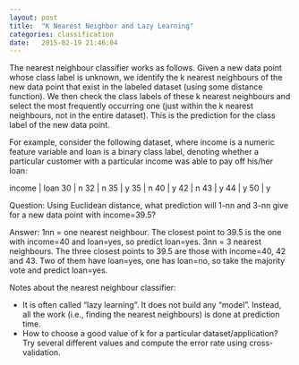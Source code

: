 ```yaml
---
layout: post
title:  "K Nearest Neighbor and Lazy Learning"
categories: classification 
date:   2015-02-19 21:46:04
---
```



The nearest neighbour classifier works as follows.  Given a new data point whose class label is unknown, we identify the k nearest neighbours of the new data point that exist in the labeled dataset (using some distance function).  We then check the class labels of these k nearest neighbours and select the most frequently occurring one (just within the k nearest neighbours, not in the entire dataset).  This is the prediction for the class label of the new data point.

For example, consider the following dataset, where income is a numeric feature variable and loan is a binary class label, denoting whether a particular customer with a particular income was able to pay off his/her loan:

income |   loan
30    | n
32    | n
35    | y
35    | n
40    | y
42    | n
43    | y
44    | y
50    | y

Question: Using Euclidean distance, what prediction will 1-nn and 3-nn give for a new data point with income=39.5?

Answer: 1nn = one nearest neighbour.  The closest point to 39.5 is the one with income=40 and loan=yes, so predict loan=yes.  3nn = 3 nearest neighbours.  The three closest points to 39.5 are those with income=40, 42 and 43.  Two of them have loan=yes, one has loan=no, so take the majority vote and predict loan=yes.

Notes about the nearest neighbour classifier:
- It is often called “lazy learning”.  It does not build any “model”.  Instead, all the work (i.e., finding the nearest neighbours) is done at prediction time.
- How to choose a good value of k for a particular dataset/application?  Try several different values and compute the error rate using cross-validation.